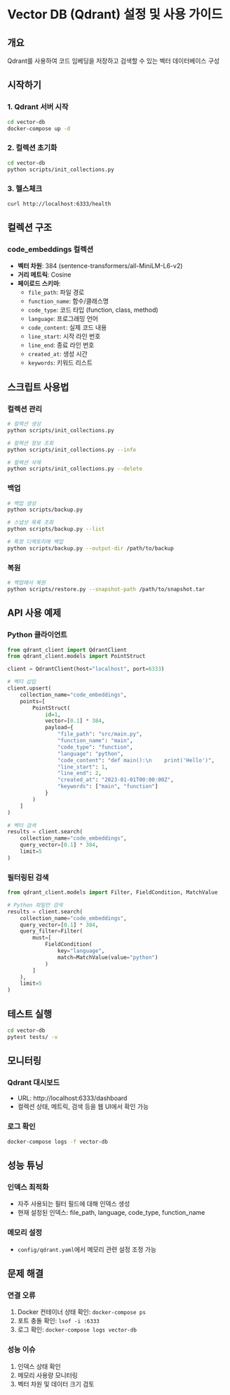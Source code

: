 # Vector DB (Qdrant) 설정 및 사용 가이드

## 개요
Qdrant를 사용하여 코드 임베딩을 저장하고 검색할 수 있는 벡터 데이터베이스 구성

## 시작하기

### 1. Qdrant 서버 시작
```bash
cd vector-db
docker-compose up -d
```

### 2. 컬렉션 초기화
```bash
cd vector-db
python scripts/init_collections.py
```

### 3. 헬스체크
```bash
curl http://localhost:6333/health
```

## 컬렉션 구조

### code_embeddings 컬렉션
- **벡터 차원**: 384 (sentence-transformers/all-MiniLM-L6-v2)
- **거리 메트릭**: Cosine
- **페이로드 스키마**:
  - `file_path`: 파일 경로
  - `function_name`: 함수/클래스명
  - `code_type`: 코드 타입 (function, class, method)
  - `language`: 프로그래밍 언어
  - `code_content`: 실제 코드 내용
  - `line_start`: 시작 라인 번호
  - `line_end`: 종료 라인 번호
  - `created_at`: 생성 시간
  - `keywords`: 키워드 리스트

## 스크립트 사용법

### 컬렉션 관리
```bash
# 컬렉션 생성
python scripts/init_collections.py

# 컬렉션 정보 조회
python scripts/init_collections.py --info

# 컬렉션 삭제
python scripts/init_collections.py --delete
```

### 백업
```bash
# 백업 생성
python scripts/backup.py

# 스냅샷 목록 조회
python scripts/backup.py --list

# 특정 디렉토리에 백업
python scripts/backup.py --output-dir /path/to/backup
```

### 복원
```bash
# 백업에서 복원
python scripts/restore.py --snapshot-path /path/to/snapshot.tar
```

## API 사용 예제

### Python 클라이언트
```python
from qdrant_client import QdrantClient
from qdrant_client.models import PointStruct

client = QdrantClient(host="localhost", port=6333)

# 벡터 삽입
client.upsert(
    collection_name="code_embeddings",
    points=[
        PointStruct(
            id=1,
            vector=[0.1] * 384,
            payload={
                "file_path": "src/main.py",
                "function_name": "main",
                "code_type": "function",
                "language": "python",
                "code_content": "def main():\n    print('Hello')",
                "line_start": 1,
                "line_end": 2,
                "created_at": "2023-01-01T00:00:00Z",
                "keywords": ["main", "function"]
            }
        )
    ]
)

# 벡터 검색
results = client.search(
    collection_name="code_embeddings",
    query_vector=[0.1] * 384,
    limit=5
)
```

### 필터링된 검색
```python
from qdrant_client.models import Filter, FieldCondition, MatchValue

# Python 파일만 검색
results = client.search(
    collection_name="code_embeddings",
    query_vector=[0.1] * 384,
    query_filter=Filter(
        must=[
            FieldCondition(
                key="language",
                match=MatchValue(value="python")
            )
        ]
    ),
    limit=5
)
```

## 테스트 실행
```bash
cd vector-db
pytest tests/ -v
```

## 모니터링

### Qdrant 대시보드
- URL: http://localhost:6333/dashboard
- 컬렉션 상태, 메트릭, 검색 등을 웹 UI에서 확인 가능

### 로그 확인
```bash
docker-compose logs -f vector-db
```

## 성능 튜닝

### 인덱스 최적화
- 자주 사용되는 필터 필드에 대해 인덱스 생성
- 현재 설정된 인덱스: file_path, language, code_type, function_name

### 메모리 설정
- `config/qdrant.yaml`에서 메모리 관련 설정 조정 가능

## 문제 해결

### 연결 오류
1. Docker 컨테이너 상태 확인: `docker-compose ps`
2. 포트 충돌 확인: `lsof -i :6333`
3. 로그 확인: `docker-compose logs vector-db`

### 성능 이슈
1. 인덱스 상태 확인
2. 메모리 사용량 모니터링
3. 벡터 차원 및 데이터 크기 검토 